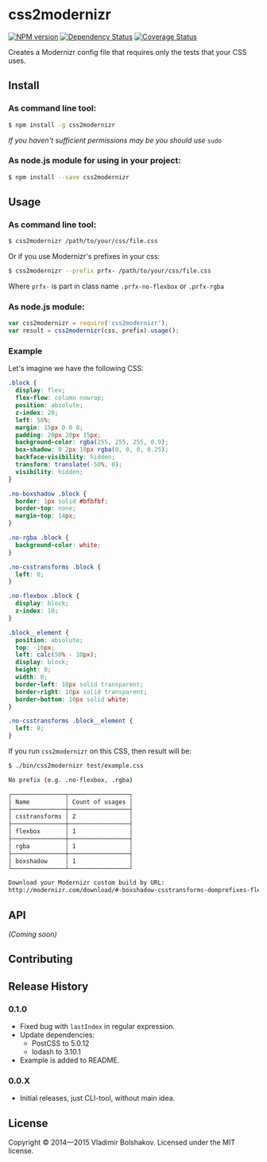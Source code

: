 # css2modernizr 
[![NPM version][npm-image]][npm-url] [![Dependency Status][daviddm-url]][daviddm-image] [![Coverage Status][coveralls-image]][coveralls-url]

Creates a Modernizr config file that requires only the tests that your CSS uses.


## Install

### As command line tool:

```bash
$ npm install -g css2modernizr
```

_If you haven't sufficient permissions may be you should use_ ```sudo```

### As node.js module for using in your project:

```bash
$ npm install --save css2modernizr
```


## Usage

### As command line tool:

```bash
$ css2modernizr /path/to/your/css/file.css
```

Or if you use Modernizr's prefixes in your css:

```bash
$ css2modernizr --prefix prfx- /path/to/your/css/file.css
```

Where ```prfx-``` is part in class name ```.prfx-no-flexbox``` or ```.prfx-rgba```

### As node.js module:

```javascript
var css2modernizr = require('css2modernizr');
var result = css2modernizr(css, prefix).usage();
```

### Example

Let's imagine we have the following CSS:

```css
.block {
  display: flex;
  flex-flow: column nowrap;
  position: absolute;
  z-index: 20;
  left: 50%;
  margin: 15px 0 0 0;
  padding: 20px 20px 15px;
  background-color: rgba(255, 255, 255, 0.9);
  box-shadow: 0 2px 10px rgba(0, 0, 0, 0.25);
  backface-visibility: hidden;
  transform: translate(-50%, 0);
  visibility: hidden;
}

.no-boxshadow .block {
  border: 1px solid #bfbfbf;
  border-top: none;
  margin-top: 14px;
}

.no-rgba .block {
  background-color: white;
}

.no-csstransforms .block {
  left: 0;
}

.no-flexbox .block {
  display: block;
  z-index: 10;
}

.block__element {
  position: absolute;
  top: -10px;
  left: calc(50% - 10px);
  display: block;
  height: 0;
  width: 0;
  border-left: 10px solid transparent;
  border-right: 10px solid transparent;
  border-bottom: 10px solid white;
}

.no-csstransforms .block__element {
  left: 0;
}
```

If you run `css2modernizr` on this CSS, then result will be:

```bash
$ ./bin/css2modernizr test/example.css                                                                                                                                 develop [2deb29d] modified untracked

No prefix (e.g. .no-flexbox, .rgba)

┌───────────────┬─────────────────┐
│ Name          │ Count of usages │
├───────────────┼─────────────────┤
│ csstransforms │ 2               │
├───────────────┼─────────────────┤
│ flexbox       │ 1               │
├───────────────┼─────────────────┤
│ rgba          │ 1               │
├───────────────┼─────────────────┤
│ boxshadow     │ 1               │
└───────────────┴─────────────────┘

Download your Modernizr custom build by URL:
http://modernizr.com/download/#-boxshadow-csstransforms-domprefixes-flexbox-rgba-testallprops-testprop
```


## API

_(Coming soon)_


## Contributing


## Release History

### 0.1.0

- Fixed bug with `lastIndex` in regular expression.
- Update dependencies:
  - PostCSS to 5.0.12
  - lodash to 3.10.1
- Example is added to README.

### 0.0.X

- Initial releases, just CLI-tool, without main idea.


## License

Copyright © 2014—2015 Vladimir Bolshakov. Licensed under the MIT license.



[npm-url]: https://npmjs.org/package/css2modernizr
[npm-image]: https://badge.fury.io/js/css2modernizr.svg
[daviddm-url]: https://david-dm.org/vovanbo/css2modernizr.svg?theme=shields.io
[daviddm-image]: https://david-dm.org/vovanbo/css2modernizr
[coveralls-url]: https://coveralls.io/r/vovanbo/css2modernizr
[coveralls-image]: https://coveralls.io/repos/vovanbo/css2modernizr/badge.png
